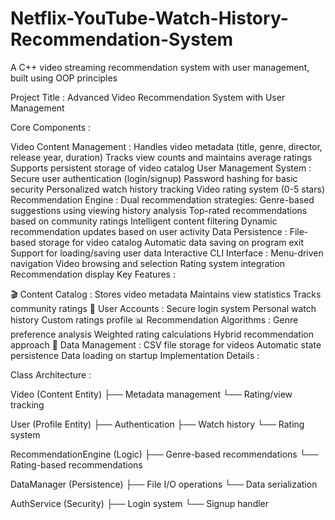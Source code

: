 # Netflix-YouTube-Watch-History-Recommendation-System
A C++ video streaming recommendation system with user management, built using OOP principles

Project Title : Advanced Video Recommendation System with User Management

Core Components :

Video Content Management :
Handles video metadata (title, genre, director, release year, duration)
Tracks view counts and maintains average ratings
Supports persistent storage of video catalog
User Management System :
Secure user authentication (login/signup)
Password hashing for basic security
Personalized watch history tracking
Video rating system (0-5 stars)
Recommendation Engine :
Dual recommendation strategies:
Genre-based suggestions using viewing history analysis
Top-rated recommendations based on community ratings
Intelligent content filtering
Dynamic recommendation updates based on user activity
Data Persistence :
File-based storage for video catalog
Automatic data saving on program exit
Support for loading/saving user data
Interactive CLI Interface :
Menu-driven navigation
Video browsing and selection
Rating system integration
Recommendation display
Key Features :

🎬 Content Catalog :
Stores video metadata
Maintains view statistics
Tracks community ratings
👥 User Accounts :
Secure login system
Personal watch history
Custom ratings profile
📊 Recommendation Algorithms :
Genre preference analysis
Weighted rating calculations
Hybrid recommendation approach
💾 Data Management :
CSV file storage for videos
Automatic state persistence
Data loading on startup
Implementation Details :

Class Architecture :

Video (Content Entity)
├── Metadata management
└── Rating/view tracking

User (Profile Entity)
├── Authentication
├── Watch history
└── Rating system

RecommendationEngine (Logic)
├── Genre-based recommendations
└── Rating-based recommendations

DataManager (Persistence)
├── File I/O operations
└── Data serialization

AuthService (Security)
├── Login system
└── Signup handler
